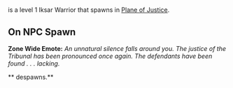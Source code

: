 #  



[ ](/npc/83155) is a level 1 Iksar Warrior that spawns in [Plane of Justice](/zone/201).



## On NPC Spawn

**Zone Wide Emote:** <span class="text-warning">*An unnatural silence falls around you.  The justice of the Tribunal has been pronounced once again.  The defendants have been found . . . lacking.*</span>

**  despawns.**